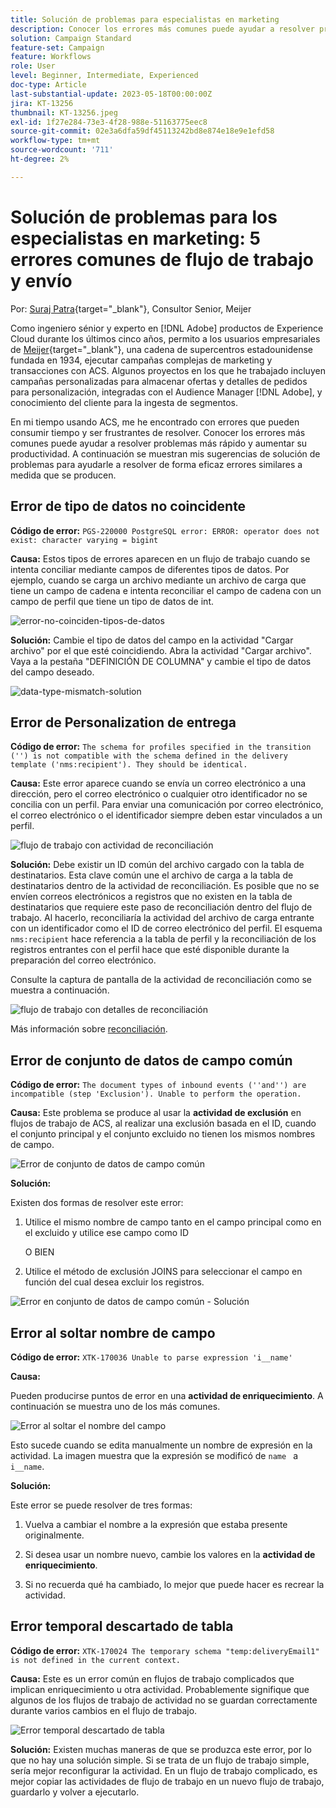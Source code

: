 ```yaml
---
title: Solución de problemas para especialistas en marketing
description: Conocer los errores más comunes puede ayudar a resolver problemas más rápido y aumentar su productividad. Estas sugerencias para la resolución de problemas le ayudarán a resolver de forma eficaz errores similares a medida que se producen.
solution: Campaign Standard
feature-set: Campaign
feature: Workflows
role: User
level: Beginner, Intermediate, Experienced
doc-type: Article
last-substantial-update: 2023-05-18T00:00:00Z
jira: KT-13256
thumbnail: KT-13256.jpeg
exl-id: 1f27e284-73e3-4f28-988e-51163775eec8
source-git-commit: 02e3a6dfa59df45113242bd8e874e18e9e1efd58
workflow-type: tm+mt
source-wordcount: '711'
ht-degree: 2%

---
```


# Solución de problemas para los especialistas en marketing: 5 errores comunes de flujo de trabajo y envío

Por: [Suraj Patra](https://www.linkedin.com/in/suraj-p-51612053/){target="_blank"}, Consultor Senior, Meijer

Como ingeniero sénior y experto en [!DNL Adobe] productos de Experience Cloud durante los últimos cinco años, permito a los usuarios empresariales de [Meijer](https://www.meijer.com/){target="_blank"}, una cadena de supercentros estadounidense fundada en 1934, ejecutar campañas complejas de marketing y transacciones con ACS. Algunos proyectos en los que he trabajado incluyen campañas personalizadas para almacenar ofertas y detalles de pedidos para personalización, integradas con el Audience Manager [!DNL Adobe], y conocimiento del cliente para la ingesta de segmentos.

En mi tiempo usando ACS, me he encontrado con errores que pueden consumir tiempo y ser frustrantes de resolver. Conocer los errores más comunes puede ayudar a resolver problemas más rápido y aumentar su productividad. A continuación se muestran mis sugerencias de solución de problemas para ayudarle a resolver de forma eficaz errores similares a medida que se producen.

## Error de tipo de datos no coincidente

**Código de error:**
`PGS-220000 PostgreSQL error: ERROR: operator does not exist: character varying = bigint`

**Causa:**
Estos tipos de errores aparecen en un flujo de trabajo cuando se intenta conciliar mediante campos de diferentes tipos de datos. Por ejemplo, cuando se carga un archivo mediante un archivo de carga que tiene un campo de cadena e intenta reconciliar el campo de cadena con un campo de perfil que tiene un tipo de datos de int.

![error-no-coinciden-tipos-de-datos](/help/_assets/kt-13256/data-type-mismatch.png)

**Solución:**
Cambie el tipo de datos del campo en la actividad &quot;Cargar archivo&quot; por el que esté coincidiendo. Abra la actividad &quot;Cargar archivo&quot;. Vaya a la pestaña &quot;DEFINICIÓN DE COLUMNA&quot; y cambie el tipo de datos del campo deseado.


![data-type-mismatch-solution](/help/_assets/kt-13256/data-type-mismatch-solution.png)

## Error de Personalization de entrega

**Código de error:**
`The schema for profiles specified in the transition ('') is not compatible with the schema defined in the delivery template ('nms:recipient'). They should be identical.`

**Causa:**
Este error aparece cuando se envía un correo electrónico a una dirección, pero el correo electrónico o cualquier otro identificador no se concilia con un perfil. Para enviar una comunicación por correo electrónico, el correo electrónico o el identificador siempre deben estar vinculados a un perfil.

![flujo de trabajo con actividad de reconciliación](/help/_assets/kt-13256/del-persn-error-wf.png)

**Solución:**
Debe existir un ID común del archivo cargado con la tabla de destinatarios. Esta clave común une el archivo de carga a la tabla de destinatarios dentro de la actividad de reconciliación. Es posible que no se envíen correos electrónicos a registros que no existen en la tabla de destinatarios que requiere este paso de reconciliación dentro del flujo de trabajo. Al hacerlo, reconciliaría la actividad del archivo de carga entrante con un identificador como el ID de correo electrónico del perfil. El esquema `nms:recipient` hace referencia a la tabla de perfil y la reconciliación de los registros entrantes con el perfil hace que esté disponible durante la preparación del correo electrónico.

Consulte la captura de pantalla de la actividad de reconciliación como se muestra a continuación.

![flujo de trabajo con detalles de reconciliación](/help/_assets/kt-13256/del-persn-error-wf-solution.png)

Más información sobre [reconciliación](https://experienceleague.adobe.com/docs/campaign-standard/using/managing-processes-and-data/data-management-activities/reconciliation.html?lang=es).

## Error de conjunto de datos de campo común

**Código de error:**
`The document types of inbound events (''and'') are incompatible (step 'Exclusion'). Unable to perform the operation. `

**Causa:**
Este problema se produce al usar la **actividad de exclusión** en flujos de trabajo de ACS, al realizar una exclusión basada en el ID, cuando el conjunto principal y el conjunto excluido no tienen los mismos nombres de campo.


![Error de conjunto de datos de campo común](/help/_assets/kt-13256/dataset-error.png)

**Solución:**

Existen dos formas de resolver este error:

1. Utilice el mismo nombre de campo tanto en el campo principal como en el excluido y utilice ese campo como ID

   O BIEN

2. Utilice el método de exclusión JOINS para seleccionar el campo en función del cual desea excluir los registros.

![Error en conjunto de datos de campo común - Solución ](/help/_assets/kt-13256/dataset-error-solution.png)

## Error al soltar nombre de campo

**Código de error:**
`XTK-170036 Unable to parse expression 'i__name'`

**Causa:**

Pueden producirse puntos de error en una **actividad de enriquecimiento**. A continuación se muestra uno de los más comunes.

![Error al soltar el nombre del campo](/help/_assets/kt-13256/field-name-dropped-error.png)

Esto sucede cuando se edita manualmente un nombre de expresión en la actividad. La imagen muestra que la expresión se modificó de `name ` a `i__name`.

**Solución:**

Este error se puede resolver de tres formas:

1. Vuelva a cambiar el nombre a la expresión que estaba presente originalmente.

2. Si desea usar un nombre nuevo, cambie los valores en la **actividad de enriquecimiento**.

3. Si no recuerda qué ha cambiado, lo mejor que puede hacer es recrear la actividad.

## Error temporal descartado de tabla 

**Código de error:**
`XTK-170024 The temporary schema "temp:deliveryEmail1" is not defined in the current context.`

**Causa:**
Este es un error común en flujos de trabajo complicados que implican enriquecimiento u otra actividad. Probablemente signifique que algunos de los flujos de trabajo de actividad no se guardan correctamente durante varios cambios en el flujo de trabajo.

![Error temporal descartado de tabla ](/help/_assets/kt-13256/temp-table-dropped-error.png)

**Solución:**
Existen muchas maneras de que se produzca este error, por lo que no hay una solución simple. Si se trata de un flujo de trabajo simple, sería mejor reconfigurar la actividad. En un flujo de trabajo complicado, es mejor copiar las actividades de flujo de trabajo en un nuevo flujo de trabajo, guardarlo y volver a ejecutarlo.
